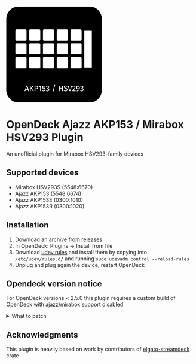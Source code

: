 ![Plugin Icon](assets/icon.png)

# OpenDeck Ajazz AKP153 / Mirabox HSV293 Plugin

An unofficial plugin for Mirabox HSV293-family devices

## Supported devices

- Mirabox HSV293S (5548:6670)
- Ajazz AKP153 (5548:6674)
- Ajazz AKP153E (0300:1010)
- Ajazz AKP153R (0300:1020)

## Installation

1. Download an archive from [releases](https://github.com/4ndv/opendeck-akp153/releases)
2. In OpenDeck: Plugins -> Install from file
3. Download [udev rules](./40-opendeck-akp153.rules) and install them by copying into `/etc/udev/rules.d/` and running `sudo udevadm control --reload-rules`
4. Unplug and plug again the device, restart OpenDeck

## Opendeck version notice

For OpenDeck versions < 2.5.0 this plugin requires a custom build of OpenDeck with ajazz/mirabox support disabled:

<details>
  <summary>What to patch</summary>

  ```diff
  diff --git a/src-tauri/src/elgato.rs b/src-tauri/src/elgato.rs
  index e11e02e..0c580cb 100644
  --- a/src-tauri/src/elgato.rs
  +++ b/src-tauri/src/elgato.rs
  @@ -119,7 +119,7 @@ pub async fn initialise_devices() {
          // Iterate through detected Elgato devices and attempt to register them.
          match elgato_streamdeck::new_hidapi() {
                  Ok(hid) => {
  -                       for (kind, serial) in elgato_streamdeck::asynchronous::list_devices_async(&hid, false) {
  +                       for (kind, serial) in elgato_streamdeck::asynchronous::list_devices_async(&hid, true) {
                                  match elgato_streamdeck::AsyncStreamDeck::connect(&hid, kind, &serial) {
                                          Ok(device) => {
                                                  tokio::spawn(init(device, serial));
  ```
</details>

## Acknowledgments

This plugin is heavily based on work by contributors of [elgato-streamdeck](https://github.com/streamduck-org/elgato-streamdeck) crate

